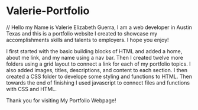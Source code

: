 # Valerie-Portfolio

// Hello my Name is Valerie Elizabeth Guerra, I am a web developer in Austin Texas and this is a 
portfolio website I created to showcase my accomplishments skills and talents to employers. 
I hope you enjoy!

I first started with the basic building blocks of HTML and added a home, about me link, and 
my name using a nav bar. Then I created twelve more folders using a grid layout to connect
a link for each of my portfolio topics. I also added images, titles, descriptions, and content
to each section. I then created a CSS folder to develope some styling and functions to HTML.
Then towards the end of finishing I used javascript to connect files and functions with
CSS and HTML.

Thank you for visiting My Portfolio Webpage!